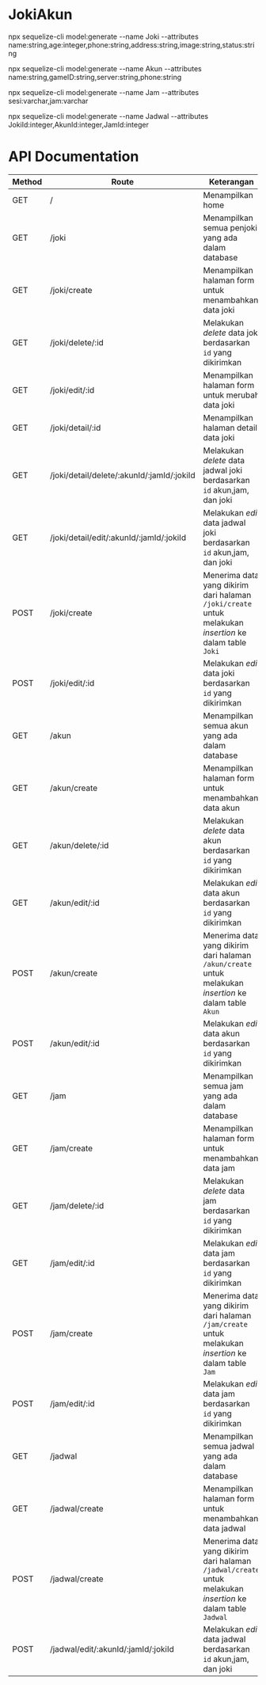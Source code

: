 # JokiAkun

npx sequelize-cli model:generate --name Joki --attributes name:string,age:integer,phone:string,address:string,image:string,status:string

npx sequelize-cli model:generate --name Akun --attributes name:string,gameID:string,server:string,phone:string

npx sequelize-cli model:generate --name Jam --attributes sesi:varchar,jam:varchar

npx sequelize-cli model:generate --name Jadwal --attributes JokiId:integer,AkunId:integer,JamId:integer

# API Documentation

| Method | Route                                      | Keterangan                                                                           |
| ------ | -------------------------------------------| ------------------------------------------------------------------------------------ |
| GET    | /                                          | Menampilkan home                                                                     |
| GET    | /joki                                      | Menampilkan semua penjoki yang ada dalam database                                    |
| GET    | /joki/create                               | Menampilkan halaman form untuk menambahkan data joki                                 |
| GET    | /joki/delete/:id                           | Melakukan _delete_ data joki berdasarkan `id` yang dikirimkan                        |
| GET    | /joki/edit/:id                             | Menampilkan halaman form untuk merubah data joki                                     |
| GET    | /joki/detail/:id                           | Menampilkan halaman detail data joki                                                 |
| GET    | /joki/detail/delete/:akunId/:jamId/:jokiId | Melakukan _delete_ data jadwal joki berdasarkan `id` akun,jam, dan joki              |
| GET    | /joki/detail/edit/:akunId/:jamId/:jokiId   | Melakukan _edit_ data jadwal joki berdasarkan `id` akun,jam, dan joki                |
| POST   | /joki/create                               | Menerima data yang dikirim dari halaman `/joki/create` untuk melakukan _insertion_ ke dalam table `Joki`|
| POST   | /joki/edit/:id                             | Melakukan _edit_ data joki berdasarkan `id` yang dikirimkan                          |
| GET    | /akun                                      | Menampilkan semua akun yang ada dalam database                                       |
| GET    | /akun/create                               | Menampilkan halaman form untuk menambahkan data akun                                 |
| GET    | /akun/delete/:id                           | Melakukan _delete_ data akun berdasarkan `id` yang dikirimkan                        |
| GET    | /akun/edit/:id                             | Melakukan _edit_ data akun berdasarkan `id` yang dikirimkan                          |
| POST   | /akun/create                               | Menerima data yang dikirim dari halaman `/akun/create` untuk melakukan _insertion_ ke dalam table `Akun` |
| POST   | /akun/edit/:id                             | Melakukan _edit_ data akun berdasarkan `id` yang dikirimkan                          |
| GET    | /jam                                       | Menampilkan semua jam yang ada dalam database                                        |
| GET    | /jam/create                                | Menampilkan halaman form untuk menambahkan data jam                                  |
| GET    | /jam/delete/:id                            | Melakukan _delete_ data jam berdasarkan `id` yang dikirimkan                         |
| GET    | /jam/edit/:id                              | Melakukan _edit_ data jam berdasarkan `id` yang dikirimkan                           |
| POST   | /jam/create                                | Menerima data yang dikirim dari halaman `/jam/create` untuk melakukan _insertion_ ke dalam table `Jam` |
| POST   | /jam/edit/:id                              | Melakukan _edit_ data jam berdasarkan `id` yang dikirimkan                           |
| GET    | /jadwal                                    | Menampilkan semua jadwal yang ada dalam database                                     |
| GET    | /jadwal/create                             | Menampilkan halaman form untuk menambahkan data jadwal                               |
| POST   | /jadwal/create                             | Menerima data yang dikirim dari halaman `/jadwal/create` untuk melakukan _insertion_ ke dalam table `Jadwal` |
| POST   | /jadwal/edit/:akunId/:jamId/:jokiId        | Melakukan _edit_ data jadwal berdasarkan `id` akun,jam, dan joki                     |
